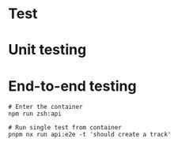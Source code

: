 # Test

# Unit testing

# End-to-end testing

```shell
# Enter the container
npm run zsh:api

# Run single test from container
pnpm nx run api:e2e -t 'should create a track'
```
